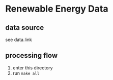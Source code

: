 # Renewable Energy Data

## data source

see data.link

## processing flow

1. enter this directory
2. run `make all`

